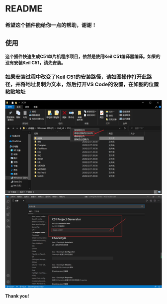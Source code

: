 # README
### 希望这个插件能给你一点的帮助，谢谢！
## 使用
#### 这个插件快速生成C51单片机程序项目，依然是使用Keil C51编译器编译。如果的没有安装Keil C51，请先安装。
###
### 如果安装过程中改变了Keil C51的安装路径，请如图操作打开此路径，并将地址复制为文本，然后打开VS Code的设置，在如图的位置粘贴地址
![C1](image/C1.png)
![C2](image/C2.png)

**Thank you!**
